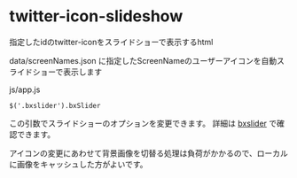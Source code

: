 twitter-icon-slideshow
======================

指定したidのtwitter-iconをスライドショーで表示するhtml

data/screenNames.json に指定したScreenNameのユーザーアイコンを自動スライドショーで表示します

js/app.js
```
$('.bxslider').bxSlider
```
この引数でスライドショーのオプションを変更できます。
詳細は
[bxslider](http://bxslider.com/) で確認できます。


アイコンの変更にあわせて背景画像を切替る処理は負荷がかかるので、ローカルに画像をキャッシュした方がよいです。
